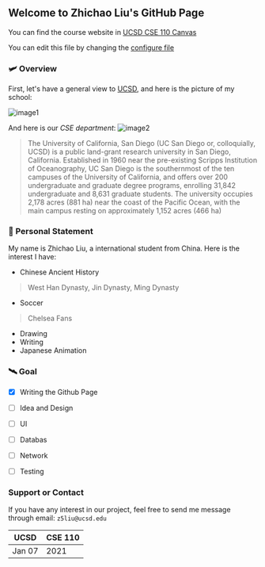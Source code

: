## Welcome to Zhichao Liu's GitHub Page

You can find the course website in [UCSD CSE 110 Canvas](https://canvas.ucsd.edu/courses/21783) 

You can edit this file by changing the [configure file](./_config.yml)

### :small_airplane: Overview

First, let's have a general view to [UCSD](https://ucsd.edu), and here is the picture of my school:

![image1](https://timesofsandiego.com/wp-content/uploads/2020/07/UCSD-UC-San-Diego.jpg)

And here is our *CSE department*:
![image2](https://chronicle.brightspotcdn.com/d3/32/9b1356f80cf89cf03bea8a744cd0/cropped-calit2-3.jpg)

>The University of California, San Diego (UC San Diego or, colloquially, UCSD) is a public land-grant research university in San Diego, California. Established in 1960 near the pre-existing Scripps Institution of Oceanography, UC San Diego is the southernmost of the ten campuses of the University of California, and offers over 200 undergraduate and graduate degree programs, enrolling 31,842 undergraduate and 8,631 graduate students. The university occupies 2,178 acres (881 ha) near the coast of the Pacific Ocean, with the main campus resting on approximately 1,152 acres (466 ha)


### :rocket: Personal Statement

My name is Zhichao Liu, a international student from China. Here is the interest I have:
- Chinese Ancient History 
> West Han Dynasty, Jin Dynasty, Ming Dynasty
- Soccer 
> Chelsea Fans
- Drawing
- Writing 
- Japanese Animation 


### :artificial_satellite: Goal

- [x] Writing the Github Page
- [ ] Idea and Design
- [ ] UI
- [ ] Databas
- [ ] Network
- [ ] Testing


### Support or Contact

If you have any interest in our project, feel free to send me message through email: `z5liu@ucsd.edu`

<table>
<thead>
<tr>
<th>UCSD</th>
<th>CSE 110</th>
</tr>
</thead>
<tbody>
<tr>
<td>Jan 07</td>
<td>2021</td>
</tr>
</tbody>
</table>
